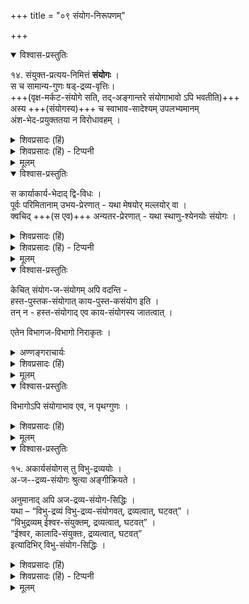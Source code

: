 +++
title = "०९ संयोग-निरूपणम्"

+++


<details open><summary>विश्वास-प्रस्तुतिः</summary>

१४. संयुक्त-प्रत्यय-निमित्तं **संयोगः** ।  
स च सामान्य-गुणः षड्-द्रव्य-वृत्तिः।  
+++(वृक्ष-मर्कट-संयोगे सति, तद्-अङ्गान्तरे संयोगाभावो ऽपि भवतीति)+++  
अस्य +++(संयोगस्य)+++ च स्वाभाव-सादेश्यम् उपलभ्यमानम्  
अंश-भेद-प्रयुक्ततया न विरोधावहम् ।  
</details>

<details><summary>शिवप्रसादः (हिं)</summary>

अनु० - 'ये पदार्थ संयुक्त हैं। इस प्रकार की प्रतीति जिसके कारण होती है, उसे संयोग कहते हैं । संयोग एक सामान्य गुण है तथा छह द्रव्यों में पाया जाता है । संयोग का वृक्षादि एक ही देश में जो अभाव भी उपलब्ध होता है, वह एक ही वस्तु के अंश की भिन्नता के कारण होता है, अतएव उसमें कोई भी विरोध नहीं है । 
</details>

<details><summary>शिवप्रसादः (हिं) - टिप्पनी</summary>

संयोग का निरूपण

भा० प्र० - संयोग नामक अद्रव्य को लक्षित करते हुए यतीन्द्रमतदीपिकाकार कहते हैं कि - जिस अद्रव्य के कारण ये दोनों पदार्थं संयुक्त हैं, इस प्रकार की प्रतीति होती है, उस अद्रव्य ( गुण ) को संयोग कहते हैं।  

संयोग का यह स्वभाव है कि  
वह अपने अभाव के साथ एकदेश में रहता है ।  
जैसे जिस वृक्ष पर वानर बैठा है,  
उसके अग्रभाग में तो वृक्षी-वानर-संयोग का सद्भाव है,  
किन्तु वृक्ष के मूलभाग में वृक्षी-वानरसंयोग का अभाव है ।  
अतएव समान देश में उसके सद्भाव और अभाव की उपलब्धि जो होती है,  
वह देश के अंशभेद को लेकर है;  
जैसे—एक ही वृक्ष के एक [[२७६]] अंश में कपिसंयोग का सद्भाव तथा दूसरे अंश में उसका अभाव दृष्टिगोचर होता है ।  
अतएव उसमें कोई विरोध नहीं है ।  

'अस्य च स्वाभाव-सादेश्यम्' नियम के विषय में  
यह भी शंका की जा सकती है कि  
सावयव पदार्थों के विषय में तो  
संयोग का समान देश में अंशभेद के कारण  
अपने अभाव के साथ रहने का नियम उपपन्न हो सकता है,  
किन्तु निरवयव पदार्थों के विषय में  
संयोग के उस स्वभाव का  
कैसे निर्वाह हो सकता है ?  

तो इस शंका का समाधान है कि  
निरवय पदार्थों में भी  
संयोग के इस नियम की उपपत्ति उपाधि के द्वारा होती है ।  
निरवयव पदार्थों का भी  
औपाधिक अंश तो रहता ही है ।  
अतएव उसके एक औपाधिक अंश में  
संयोग रहता है  
तथा दूसरे औपाधिक अंश में  
संयोग का अभाव रहता है ।+++(5)+++  
जैसे - मठाकाश में पुरुष-संयोग रहता है  
तथा घटाकाश में उस संयोग का अभाव रहता है । 

</details>


<details><summary>मूलम्</summary>

१४. संयुक्तप्रत्ययनिमित्तं संयोगः । स च सामान्यगुणः षड्द्रव्यवृत्तिः अस्य च स्वाभावसादेश्यम् उपलभ्यमानम् अंशभेदप्रयुक्ततया न विरोधावहम् ।  
</details>


<details open><summary>विश्वास-प्रस्तुतिः</summary>

स कार्याकार्य-भेदाद् द्वि-विधः ।  
पूर्वः परिमितानाम् उभय-प्रेरणात् - यथा मेषयोर् मल्लयोर् वा ।  
क्वचिद् +++(स एव)+++ अन्यतर-प्रेरणात् - यथा स्थाणु-श्येनयोः संयोगः ।  
</details>

<details><summary>शिवप्रसादः (हिं)</summary>

संयोग दो प्रकार का होता है-कार्यसंयोग तथा कार्यभिन्न संयोग । कार्यसंयोग सीमित वस्तुओं में होता है तथा दोनों के प्रेरित होने पर होता है । जैसे- दो मेषों अथवा दो मल्लों का संयोग । कहीं पर दोनों में से एक के भी प्रेरित होने से होता है; जैसे-- श्येन पक्षी तथा ठूंठे वृक्ष का संयोग । 
</details>

<details><summary>शिवप्रसादः (हिं) - टिप्पनी</summary>

संयोग के दो भेदों का प्रतिपादन करते हुए कहा गया है कि संयोग दो प्रकार का होता है - कार्यसंयोग तथा अकार्यसंयोग । 


कार्य संयोग - परिमित मूर्त पदार्थों का संयोग कार्य है, क्योंकि वह उत्पन्न होता है । परिमित मूर्त पदार्थ एवं अपरिमित विभु पदार्थों में भी होनेवाला संयोग कार्य होता है । यह कार्यरूप संयोग तब होता है, जब कि उन दोनों पदार्थों में क्रिया हो । जैसे दो भेड़ों का संयोग तब होता है जब कि दोनों में क्रिया होती है । अथवा दो पहलवानों में संयोग तब होता है, जब कि उन दोनों में क्रिया हो । कहीं-कहीं पर संयुक्त होनेवाले दोनों पदार्थों में से एक पदार्थ में भी होनेवाली क्रिया से संयोग होता है; जैसे - बाज पक्षी तथा स्थाणु ( ठूंठा पेड़ ) का संयोग । इस संयोग में केवल बाज में क्रिया होती है । 


संयोगज संयोग का खण्डन - वैशेषिक दार्शनिक एक तीसरे प्रकार का भी संयोग मानते हैं-संयोगज संयोग । जैसे - हाथ और पुस्तक के संयोग से सम्पन्न होनेवाला कार्य पुस्तक संयोग । हाथ शरीर का अवयव है और शरीर उसका अवयवी । अवयव- भूत हाथ से पुस्तक का संयोग होने से अवयवी शरीर से पुस्तक का संयोग संपन्न हो जाता है । परन्तु वैशेषिकों द्वारा स्वीकृत यह संयोग समीचीन नहीं है, क्योंकि अवयव- समुदाय से अतिरिक्त अवयवी नामक कोई पदार्थ ही नहीं है । अवयवभूत हाथ का पुस्तक से जो संयोग होता है, वही अवयव समुदाय शरीर का पुस्तक के साथ संयोग है । अतएव संयोगजसंयोग की मान्यता ठीक नहीं है । 

</details>


<details><summary>मूलम्</summary>

स कार्याकार्यभेदात् द्विविधः ।  
पूर्वः परिमितानाम् उभयप्रेरणात् - यथा मेषयोर्मल्ल-योर्वा ।  
क्वचित् अन्यतरप्रेरणात् - यथा स्थाणुश्येनयोः संयोगः ।  
</details>


<details open><summary>विश्वास-प्रस्तुतिः</summary>

केचित् संयोग-ज-संयोगम् अपि वदन्ति -  
हस्त-पुस्तक-संयोगात् काय-पुस्त-कसंयोग इति ।  
तन् न - हस्त-संयोगाद् एव काय-संयोगस्य जातत्वात् ।  

एतेन विभागज-विभागो निराकृतः ।  
</details>

<details><summary>अण्णङ्गराचार्यः</summary>
 
**'एतेन'** इति । नानावर्णतन्तुभिराब्धे पटे चित्रं नाम अतिरिक्तं रूपमुपगतम् तार्किकैः । सिद्धान्ते त्वतिरिक्तावयव्यनङ्गीकारात् ओतप्रोतभावेन संयुतानां तन्तूनामेव नाना वर्णाचित्रपटे भासन्ते इति नातिरिक्तचित्ररूपकल्पनावसर इति भावः ।  
**'पीलुपाके'**ति । पीलुः परमाणुH । तत्र पाक इति काणादानां मतम् । सच्छिद्रे पिण्डे अग्न्यवयवसम्पर्कादेव पूर्वरूपनाशरूपान्तरोत्पत्त्युपपत्तेः पूर्वपिण्डनाशो नाभ्युपेय इत्याशयः । आश्रयः पिण्डः, (घटादिः) ।  
**'स चे'**ति । संयोगशक्तिश्च सामान्यगुणौ । यावद्द्रव्यवृत्तिगुणत्वं सामान्यगुणत्वम् । द्रव्यत्वव्यापकतावच्छेदकाद्रव्यविभाजकोपाधिमत्त्वमिति यावत् । संयोगत्वं शक्तित्वं च तादृशोपाधिः । अंशभेदान् -- मूलशाखादिरूपावच्छेदकभेदात् । अग्रे वृक्षः कपिसंयोगी न मले इति हि प्रतीतिः । उभयप्रेरणात् - उभयनिष्ठक्रियातः ।  
**'अकार्ये'**ति । अजसंयोगः विभ्वोः कालेश्वरयोः । नित्यद्रव्ययोरीश्वरतद्विग्रहयोरपि नित्यसंयोगोऽस्त्येव ।  
अजद्रव्यं नित्यद्रव्यम् **'श्रुत्ये'**ति । अन्तर्यामिब्राह्मणादिश्रुतित ईश्वरस्य प्रकृतिपुरुषादिषु संयोगस्यान्तर्बहिर्व्यापित्वप्रतिपादनात् सिद्धेरित्यर्थः । **'अथ शक्ति'**रिति । अग्नौ दाहकशक्तिः, जलेक्लेदनशक्तिरित्यादि ।  
**'तर्के'**ति । 

> शक्तय सर्वभावानामचिन्त्यज्ञानगोचराः ।  
XXX पावकस्य यथोष्णता (वि० पु०) 

इत्याद्यागमसिद्धा शक्तिः तत्तद्द्रव्ये प्रतिनियता । भगवति चाचिन्त्या नानाविधाश्शक्तयस्सन्ति । 'पराऽस्य शक्तिर्विविधैव श्रूयते' इति श्रुतेः ।
</details>


<details><summary>शिवप्रसादः (हिं)</summary>

कुछ लोग संयोगजन्य संयोग को भी स्वीकार करते हैं; जैसे - हस्तपुस्तक-संयोग से उत्पन्न कार्य (शरीर ) पुस्तक का संयोग । किन्तु यह संयोग नहीं माना जा सकता है, क्योंकि हस्तपुस्तक-संयोग से ही संयोग उपपन्न हो जाता है ।  
अतएव विभागजन्य विभाग की भी उपपत्ति नहीं हो सकती है । 
</details>


<details><summary>मूलम्</summary>

केचित् संयोगजसंयोगमपि वदन्ति -  
हस्तपुस्तकसंयोगात् कायपुस्तकसंयोग इति ।  
तन्न - हस्तसंयोगादेव कायसंयोगस्य जातत्वात् ।  
एतेन विभागज-विभागो निराकृतः ।  
</details>

<details open><summary>विश्वास-प्रस्तुतिः</summary>

विभागोऽपि संयोगाभाव एव, न पृथग्गुणः ।
</details>

<details><summary>शिवप्रसादः (हिं)</summary>

विभाग भी संयोग का अभावरूप होने के कारण अतिरिक्त गुण नहीं हो सकता है। 
</details>


<details><summary>मूलम्</summary>

विभागोऽपि संयोगाभाव एव, न पृथग्गुणः ।
</details>


<details open><summary>विश्वास-प्रस्तुतिः</summary>

१५. अकार्यसंयोगस् तु विभु-द्रव्ययोः ।  
अ-ज--द्रव्य-संयोगः श्रुत्या अङ्गीक्रियते ।  

अनुमानाद् अपि अज-द्रव्य-संयोग-सिद्धिः ।  
यथा – “विभु-द्रव्यं विभु-द्रव्य-संयोगवत्, द्रव्यत्वात्, घटवत्” ।  
“विभुद्रव्यम् ईश्वर-संयुक्तम्, द्रव्यत्वात्, घटवत्” ।  
“ईश्वर, कालादि-संयुक्तः, द्रव्यत्वात्, घटवत्”  
इत्यादिभिर् विभु-संयोग-सिद्धिः ।
</details>

<details><summary>शिवप्रसादः (हिं)</summary>

दो विभु द्रव्यों में होनेवाला संयोग अकार्यसंयोग है । नित्य द्रव्यों के संयोग का प्रतिपादन श्रुतियाँ ही करती हैं। अनुमान के द्वारा भी अज ( नित्य ) द्रव्यों के संयोग की सिद्धि होती है । उदाहरणार्थ - विभुद्रव्य से विभुद्रव्य का संयोग होता है, क्योंकि वह घट के समान द्रव्य है । किञ्च - विभुद्रव्य ईश्वर से संयुक्त होता है, क्योंकि वह घट के समान द्रव्य है । ईश्वर का काल आदि से संयोग होता है, क्योंकि वह घट के समान द्रव्य है । इत्यादि अनुमान के द्वारा विभुद्रव्यों के संयोग की सिद्धि होती है । 
</details>

<details><summary>शिवप्रसादः (हिं) - टिप्पनी</summary>

अकार्यसंयोग — उन दो वस्तुओं में होता है, जो निश्चल रहते हुए अन्तरालरहित होते हैं । काल तथा ईश्वर इत्यादि विभुद्रव्य निश्चल हैं। इनमें क्रिया नही होती है । ये सभी मूर्तं द्रव्यों से संयुक्त होकर रहते हैं । दोनों विभुद्रव्यों के बीच में कोई भी ऐसा द्रव्य नहीं है, जो उनसे संयुक्त न हो । अतएव वे अन्तरालरहित हैं । अन्तराल वही पदार्थ होता है, जो उनसे असंयुक्त रहता है। दोनों विभुद्रव्यों में क्रिया न होने के कारण इनका संयोग अकार्य है, कार्य नहीं है । वैशेषिक अकार्यसंयोग को नहीं [[२७७]] मानते हैं, किन्तु उनकी यह मान्यता ठीक नहीं है, क्योंकि अनुमानप्रमाण के द्वारा अकार्यसंयोग की सिद्धि होती है । तथाहि - १. दो विभुद्रव्यों में संयोग होता है, क्योंकि वे अन्तराल-शून्य होकर रहते हैं । जैसे अन्तराल-शून्य होकर रहनेवाले दो मनुष्यों में संयोग देखा जाता है । यदि दोनों विभुद्रव्य संयुक्त नहीं होते तो उनमें अन्त- राल अवश्य रहता, किन्तु उनमें अन्तराल नहीं होता है, इससे सिद्ध होता है कि उनमें संयोग होता है । २. किञ्च विभुद्रव्य ईश्वर से संयुक्त होकर रहता है, क्योंकि वह द्रव्य है, जिसने द्रव्य हैं, वे सब घट के समान ईश्वर से संयुक्त होकर रहते हैं । ३. विभुद्रव्य ईश्वर, काल आदि से संयुक्त होकर रहता है; क्योंकि वह द्रव्य है । जितने भी द्रव्य हैं, वे घट के समान काल से संयुक्त होकर ही रहते हैं । 


किञ्च श्रुतियाँ भी विभुद्रव्य ईश्वर को स्वेतर समस्त वस्तुओं से संयुक्त होकर रहने का प्रतिपादन करती हैं । 'सर्वव्यापी च भगवान्' अर्थात् परमात्मा सर्वव्यापक है । इससे ईश्वर की सभी वस्तुओं से संयुक्त होकर रहने की सिद्धि होती है । 'अन्त- र्बहिश्च तत्सर्वं व्याप्य नारायणः स्थितः' श्रुति बतलाती है कि भगवान् नारायण संसार की सभी वस्तुओं के बाहर-भीतर व्याप्त होकर रहते हैं । यह श्रुति भी परमात्मा का सभी वस्तुओं से संयोग बतलाती है । 

</details>

<details><summary>मूलम्</summary>

१५. अकार्यसंयोगस्तु विभुद्रव्ययोः ।  
अजद्रव्यसंयोगः श्रुत्या अङ्गीक्रियते ।  
अनुमानादपि अजद्रव्यसंयोगसिद्धिः ।  
यथा – “विभुद्रव्यं विभुद्रव्यसंयोगवत्, द्रव्यत्वात्, घटवत्” ।  
“विभुद्रव्यम् ईश्वरसंयुक्तम्, द्रव्यत्वात्, घटवत्” ।  
“ईश्वर, कालादिसंयुक्तः, द्रव्यत्वात्, घटवत्”  
इत्यादिभिः विभुसंयोगसिद्धिः ।

</details>
